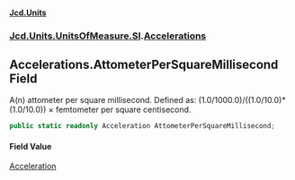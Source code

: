 #### [Jcd.Units](index.md 'index')
### [Jcd.Units.UnitsOfMeasure.SI](Jcd.Units.UnitsOfMeasure.SI.md 'Jcd.Units.UnitsOfMeasure.SI').[Accelerations](Accelerations.md 'Jcd.Units.UnitsOfMeasure.SI.Accelerations')

## Accelerations.AttometerPerSquareMillisecond Field

A(n) attometer per square millisecond. Defined as: (1.0/1000.0)/((1.0/10.0)*(1.0/10.0)) × femtometer per square centisecond.

```csharp
public static readonly Acceleration AttometerPerSquareMillisecond;
```

#### Field Value
[Acceleration](Acceleration.md 'Jcd.Units.UnitTypes.Acceleration')